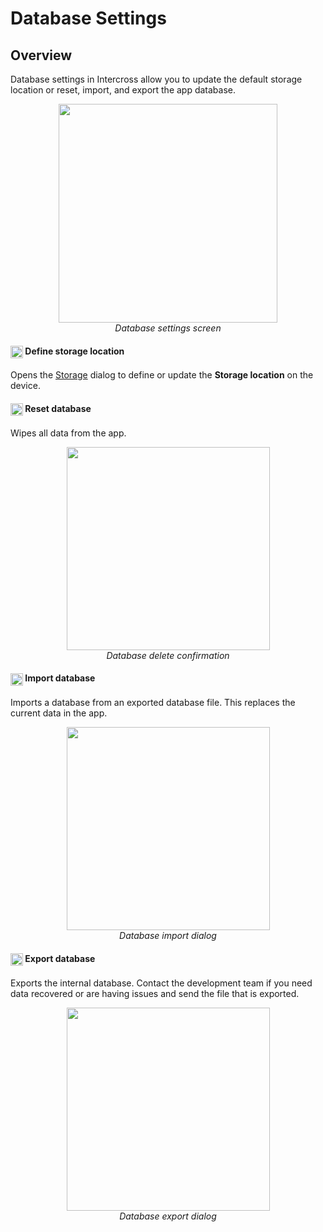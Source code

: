 <link rel="stylesheet" type="text/css" href="_styles/styles.css">

# Database Settings

## Overview

Database settings in Intercross allow you to update the default storage location or reset, import, and export the app database.

<figure align="center" class="image">
<img src="_static/images/settings/database_settings.png" width="350px">
<figcaption><i>Database settings screen</i></figcaption>
</figure>

#### <img ref="sd" style="vertical-align: middle;" src="_static/icons/settings/system/sd.png" width="20px">  Define storage location

Opens the <a href="#/storage">Storage</a> dialog to define or update the **Storage location** on the device.

#### <img ref="remove" style="vertical-align: middle;" src="_static/icons/settings/storage/database-remove.png" width="20px"> Reset database

Wipes all data from the app.

<figure align="center" class="image">
  <img src="_static/images/settings/storage/settings_storage_database_delete.png" width="325px"> 
  <figcaption><i>Database delete confirmation</i></figcaption> 
</figure>

#### <img ref="import" style="vertical-align: middle;" src="_static/icons/settings/storage/database-import.png" width="20px"> Import database

Imports a database from an exported database file. This replaces the
current data in the app.

<figure align="center" class="image">
  <img src="_static/images/settings/storage/settings_storage_database_import.png" width="325px"> 
  <figcaption><i>Database import dialog</i></figcaption> 
</figure>

#### <img ref="export" style="vertical-align: middle;" src="_static/icons/settings/storage/database-export.png" width="20px"> Export database

Exports the internal database. Contact the development team if you need
data recovered or are having issues and send the file that is exported.

<figure align="center" class="image">
  <img src="_static/images/settings/storage/settings_storage_database_export.png" width="325px"> 
  <figcaption><i>Database export dialog</i></figcaption> 
</figure>

